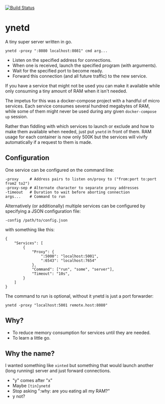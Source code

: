 [![Build Status](https://travis-ci.org/rwstauner/ynetd.svg?branch=master)](https://travis-ci.org/rwstauner/ynetd)

# ynetd

A tiny super server written in go.

    ynetd -proxy ":8080 localhost:8081" cmd arg...

- Listen on the specified address for connections.
- When one is received, launch the specified program (with arguments).
- Wait for the specified port to become ready.
- Forward this connection (and all future traffic) to the new service.

If you have a service that might not be used
you can make it available while only consuming a tiny amount of RAM
when it isn't needed.

The impetus for this was a docker-compose project with a handful
of micro services.  Each service consumes several hundred megabytes
of RAM, while some of them might never be used during any given
`docker-compose up` session.

Rather than fiddling with which services to launch or exclude and how to make
them available when needed, just put `ynetd` in front of them.
RAM usage for each container is now only 500K but the services will vivify
automatically if a request to them is made.

## Configuration

One service can be configured on the command line:

    -proxy     # Address pairs to listen on/proxy to ("from:port to:port from2 to2")
    -proxy-sep # Alternate character to separate proxy addresses
    -timeout   # Duration to wait before aborting connection
    args...    # Command to run

Alternatively (or additionally) multiple services
can be configured by specifying a JSON configuration file:

    -config /path/to/config.json

with something like this:

    {
        "Services": [
            {
                "Proxy": {
                    ":5000": "localhost:5001",
                    ":6543": "localhost:7654"
                },
                "Command": ["run", "some", "server"],
                "Timeout": "10s",
            }
        ]
    }

The command to run is optional, without it ynetd is just a port forwarder:

    ynetd -proxy "localhost:5001 remote.host:8080"

## Why?

- To reduce memory consumption for services until they are needed.
- To learn a little go.

## Why the name?

I wanted something like `xinted` but something that would launch
another (long running) server and just forward connections.

- "y" comes after "x"
- Maybe `[tin]ynetd`
- Stop asking ":why: are you eating all my RAM?"
- y not?
